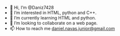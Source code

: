 - 👋 Hi, I’m @Daniz7428
- 👀 I’m interested in HTML, python and C++.
- 🌱 I’m currently learning HTML and python.
- 💞️ I’m looking to collaborate on a web page.
- 📫 How to reach me daniel.navas.junior@gmail.com

<!---
Daniz7428/Daniz7428 is a ✨ special ✨ repository because its `README.md` (this file) appears on your GitHub profile.
You can click the Preview link to take a look at your changes.
--->
